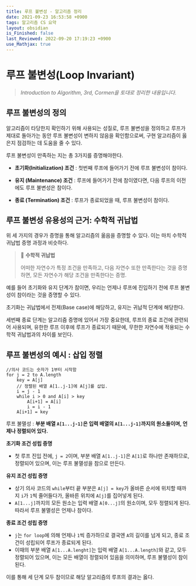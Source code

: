 ```yaml
---
title: 루프 불변성 - 알고리즘 정리
date: 2021-09-23 16:53:58 +0900
tags: 알고리즘 CS 요약
layout: obsidian
is_Finished: false
last_Reviewed: 2022-09-20 17:19:23 +0900
use_Mathjax: true
---
```

# 루프 불변성(Loop Invariant)

>  _Introduction to Algorithm, 3rd, Cormen을 토대로 정리한 내용입니다._

## 루프 불변성의 정의

알고리즘이 타당한지 확인하기 위해 사용되는 성질로, 루프 불변성을 정의하고 루프가 제대로 돌아가는 동안 루프 불변성이 변하지 않음을 확인함으로써, 구현 알고리즘이 옳은지 점검하는 데 도움을 줄 수 있다.

루프 불변성이 만족하는 지는 총 3가지를 증명해야한다.

- **초기화(Initialization) 조건** : 첫번째 루프에 들어가기 전에 루프 불변성이 참이다.

- **유지 (Maintenance) 조건** : 루프에 들어가기 전에 참이였다면, 다음 루프의 이전에도 루프 불변성은 참이다.

- **종료 (Termination) 조건** : 루프가 종료되었을 때, 루프 불변성이 참이다.

## 루프 불변성 유용성의 근거: 수학적 귀납법

위 세 가지의 경우가 증명을 통해 알고리즘의 옮음을 증명할 수 있다. 이는 마치 수학적 귀납법 증명 과정과 비슷하다.

> 🔵 **수학적 귀납법**
> 
> 어떠한 자연수가 특정 조건을 만족하고, 다음 자연수 또한 만족한다는 것을 증명하면, 모든 자연수가 해당 조건을 만족한다는 증명.

예를 들어 초기화와 유지 단계가 참이면, 우리는 언제나 루프에 진입하기 전에 루프 불변성이 참이라는 것을 증명할 수 있다.

초기화는 귀납법에서 전제(Base case)에 해당하고, 유지는 귀납적 단계에 해당한다.

세번째 종료 단계는 알고리즘 증명에 있어서 가장 중요한데, 루프의 종료 조건에 관련되어 사용되며, 유한한 루프 이후에 루프가 종료되기 때문에, 무한한 자연수에 적용되는 수학적 귀납법과의 차이를 보인다.

## 루프 불변성의 예시 : 삽입 정렬

```pseudocode
//의사 코드는 숫자가 1부터 시작함
for j = 2 to A.length
    key = A[j]
    // 정렬된 배열 A[1..j-1]에 A[j]를 삽입.
    i = j - 1
    while i > 0 and A[i] > key
        A[i+1] = A[i]
        i = i - 1
    A[i+1] = key
```

루프 불멸성 : **부분 배열 `A[1...j-1]`은 입력 배열의 `A[1...j-1]`까지의 원소들이며, 언제나 정렬되어 있다.** 

**초기화 조건 성립 증명**

- 첫 루프 진입 전에, `j = 2`이며, 부분 배열 `A[1..j-1]`은 `A[1]`로 하나만 존재하므로, 정렬되어 있으며, 이는 루프 불멸성을 참으로 만든다.

**유지 조건 성립 증명**

- 상기 의사 코드의 `while`부터 끝 부분은 `A[j] = key`가 올바른 순서에 위치할 때까지 `i`가 `1`씩 줄어들다가, 올바른 위치에 `A[j]`를 집어넣게 된다.
- `A[1...j]`까지의 모든 원소는 입력 배열 `A[0...j]`의 원소이며, 모두 정렬되게 된다. 따라서 루프 불멸성은 언제나 참이다.

**종료 조건 성립 증명**

- `j`는 `for loop`에 의해 언제나 `1`씩 증가하므로 결국엔 `A`의 길이를 넘게 되고, 종료 조건이 성립되어 루프가 종료되게 된다.
- 이때의 부분 배열 `A[1...A.lenght]`는 입력 배열 `A[1...A.length]`와 같고, 모두 정렬되어 있으며, 이는 모든 배열이 정렬되어 있음을 의미하며, 루프 불멸성이 참이 된다.

이를 통해 세 단계 모두 참이므로 해당 알고리즘의 루프의 결과는 옳다.
